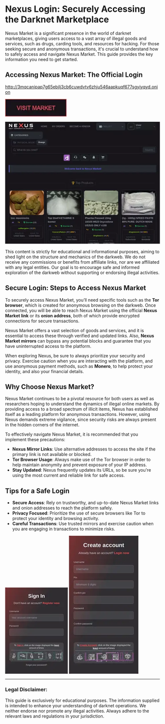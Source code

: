 # Nexus Login: Securely Accessing the Darknet Marketplace

Nexus Market is a significant presence in the world of darknet marketplaces, giving users access to a vast array of illegal goods and services, such as drugs, carding tools, and resources for hacking. For those seeking secure and anonymous transactions, it's crucial to understand how to safely access and navigate Nexus Market. This guide provides the key information you need to get started.

## Accessing Nexus Market: The Official Login

http://3mqcanipap7g65ebjlj3cb6cuwdvtv6zhju546aapkuqf677sgyiyqyd.onion

[<img src="/scr/ready.webp" width="200">](http://3mqcanipap7g65ebjlj3cb6cuwdvtv6zhju546aapkuqf677sgyiyqyd.onion)

<a href="http://3mqcanipap7g65ebjlj3cb6cuwdvtv6zhju546aapkuqf677sgyiyqyd.onion"><img src="/scr/vector.webp" alt="image" style="max-width: 100%;"></a>

This content is strictly for educational and informational purposes, aiming to shed light on the structure and mechanics of the darkweb. We do not receive any commissions or benefits from affiliate links, nor are we affiliated with any legal entities. Our goal is to encourage safe and informed exploration of the darkweb without supporting or endorsing illegal activities.

## Secure Login: Steps to Access Nexus Market

To securely access Nexus Market, you’ll need specific tools such as the **Tor browser**, which is created for anonymous browsing on the darkweb. Once connected, you will be able to reach Nexus Market using the official **Nexus Market link** or its **onion address**, both of which provide encrypted connections for secure transactions.

Nexus Market offers a vast selection of goods and services, and it is essential to access these through verified and updated links. Also, **Nexus Market mirrors** can bypass any potential blocks and guarantee that you have uninterrupted access to the platform.

When exploring Nexus, be sure to always prioritize your security and privacy. Exercise caution when you are interacting with the platform, and use anonymous payment methods, such as **Monero**, to help protect your identity, and also your financial details.

## Why Choose Nexus Market?

Nexus Market continues to be a pivotal resource for both users as well as researchers hoping to understand the dynamics of illegal online markets. By providing access to a broad spectrum of illicit items, Nexus has established itself as a leading platform for anonymous transactions. However, using Nexus demands extreme vigilance, since security risks are always present in the hidden corners of the internet.

To effectively navigate Nexus Market, it is recommended that you implement these precautions:

-   **Nexus Mirror Links**: Use alternative addresses to access the site if the primary link is not available or blocked.
-   **Tor Browser Usage**: Always make use of the Tor browser in order to help maintain anonymity and prevent exposure of your IP address.
-   **Stay Updated**: Nexus frequently updates its URLs, so be sure you're using the most current and reliable link for safe access.

## Tips for a Safe Login

-   **Secure Access**: Rely on trustworthy, and up-to-date Nexus Market links and onion addresses to reach the platform safely.
-   **Privacy Focused**: Prioritize the use of secure browsers like Tor to protect your identity and browsing activity.
-   **Careful Transactions**: Use trusted mirrors and exercise caution when you are engaging in transactions to minimize risks.

<a href="http://3mqcanipap7g65ebjlj3cb6cuwdvtv6zhju546aapkuqf677sgyiyqyd.onion"><img src="/scr/report.webp" alt="image" style="max-width: 100%;"></a>
<a href="http://3mqcanipap7g65ebjlj3cb6cuwdvtv6zhju546aapkuqf677sgyiyqyd.onion"><img src="/scr/stack.webp" alt="image" style="max-width: 100%;"></a>

---

### Legal Disclaimer:

This guide is exclusively for educational purposes. The information supplied is intended to enhance your understanding of darknet operations. We neither endorse nor promote any illegal activities. Always adhere to the relevant laws and regulations in your jurisdiction.